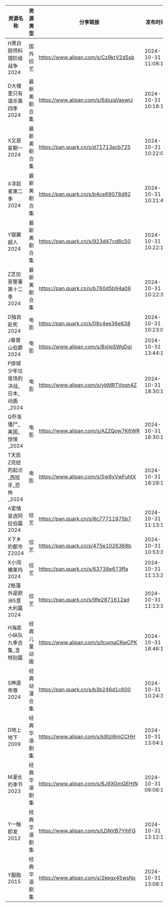 | 资源名称                   | 资源类型   | 分享链接                                 | 发布时间                |
| ---------------------- | ------ | ------------------------------------ | ------------------- |
| H黑白厨师料理阶级战争2024        | 国外综艺   | https://www.alipan.com/s/Cz9krV2dSsb | 2024-10-31 11:08:11 |
| D大楼里只有谋杀第四季2024        | 最新美剧合集 | https://www.alipan.com/s/6dxzaVaswrJ | 2024-10-31 10:18:11 |
| X又是星期一2024             | 最新美剧合集 | https://pan.quark.cn/s/d71713acb725  | 2024-10-31 10:22:04 |
| X寻踪者第二季2024            | 最新美剧合集 | https://pan.quark.cn/s/b4ce69078d92  | 2024-10-31 10:21:48 |
| Y银翼超人2024              | 最新美剧合集 | https://pan.quark.cn/s/923d47cd8c50  | 2024-10-31 10:22:19 |
| Z芝加哥警署第十二季2024         | 最新美剧合集 | https://pan.quark.cn/s/b760d5b94a09  | 2024-10-31 10:22:32 |
| D独自赴死2024              | 电影     | https://pan.quark.cn/s/08c4ee36e638  | 2024-10-31 10:23:01 |
| J基督山伯爵2024             | 电影     | https://www.alipan.com/s/BxjteSWgDgi | 2024-10-31 13:44:10 |
| P排球少年垃圾场的决战_日本_动画_2024 | 电影     | https://www.alipan.com/s/ybMRTVoqn4Z | 2024-10-31 18:30:17 |
| Q乔洛僵尸_美国_惊悚_2024       | 电影     | https://www.alipan.com/s/AZZQow7K6WR | 2024-10-31 18:30:14 |
| T天启Z完结的起点_西班牙_恐怖_2024  | 电影     | https://www.alipan.com/s/5w8yVwFuhtX | 2024-10-31 18:28:17 |
| A爱情盲选阿拉伯篇2024          | 综艺     | https://pan.quark.cn/s/8c77711975b7  | 2024-10-31 11:13:16 |
| X下乡的都市Z2024            | 综艺     | https://pan.quark.cn/s/475e1026368b  | 2024-10-31 10:53:30 |
| X小闯横莱坞2024             | 综艺     | https://pan.quark.cn/s/63738e673ffa  | 2024-10-31 11:13:28 |
| Z帐篷外是欧洲5意大利篇2024       | 综艺     | https://pan.quark.cn/s/9fe2871612ad  | 2024-10-31 11:13:38 |
| H海底小纵队九季合集_含特别篇        | 经典儿童动画 | https://www.alipan.com/s/tcumqCKwCPK | 2024-10-31 18:46:10 |
| S神道帝尊2024              | 经典动漫合集 | https://pan.quark.cn/s/b3b246d1c600  | 2024-10-31 10:24:32 |
| D地上地下2009              | 经典华语剧集 | https://www.alipan.com/s/k8tzi6mCCHH | 2024-10-31 13:04:11 |
| M漫长的季节2023             | 经典华语剧集 | https://www.alipan.com/s/6J9XGmGEHtN | 2024-10-31 09:06:10 |
| Y一触即发2012              | 经典华语剧集 | https://www.alipan.com/s/LDNVB7YjhFG | 2024-10-31 13:12:16 |
| Y胭脂2015                | 经典华语剧集 | https://www.alipan.com/s/2kegx45wsNx | 2024-10-31 13:08:10 |
